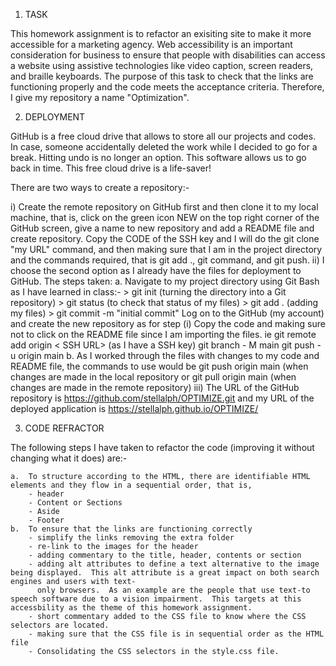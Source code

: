 1) TASK

This homework assignment is to refactor an exisiting site to make it more accessible for a marketing agency.  Web accessibility is an important consideration for business to ensure that people with disabilities can access a website using assistive technologies like video caption, screen readers, and braille keyboards.  The purpose of this task to check that the links are functioning properly and the code meets the acceptance criteria. Therefore, I give my repository a name "Optimization". 


2) DEPLOYMENT

GitHub is a free cloud drive that allows to store all our projects and codes.  In case, someone accidentally deleted the work while I decided to go for a break.  Hitting undo is no longer an option.  This software allows us to go back in time.  This free cloud drive is a life-saver!  

There are two ways to create a repository:-

   i)  Create the remote repository on GitHub first and then clone it to my local machine, that is, click on the green icon NEW on the top right corner of the GitHub screen, give a name to new repository and add a README file and create repository.  Copy the CODE of the SSH key and I will do the git clone "my URL" command, and then making sure that I am in the project directory and the commands required, that is git add ., git command, and git push.
   ii) I choose the second option as I already have the files for deployment to GitHub.  The steps taken:
       a.  Navigate to my project directory using Git Bash as I have learned in class:-
           > git init (turning the directory into a Git repository)
           > git status (to check that status of my files)
           > git add . (adding my files)
           > git commit -m "initial commit"
          Log on to the GitHub (my account) and create the new repository as for step (i)
           Copy the code and making sure not to click on the README file since I am importing the files.
           ie  git remote add origin < SSH URL> (as I have a SSH key)
               git branch - M main
               git push -u origin main
       b.  As I worked through the files with changes to my code and README file, the commands to use would be git push origin main (when changes are made 
           in the local repository or git pull origin main (when changes are made in the remote repository)
    iii) The URL of the GitHub repository is https://github.com/stellalph/OPTIMIZE.git and 
         my URL of the deployed application is https://stellalph.github.io/OPTIMIZE/


  3) CODE REFRACTOR

The following steps I have taken to refactor the code (improving it without changing what it does) are:-

    a.  To structure according to the HTML, there are identifiable HTML elements and they flow in a sequential order, that is,
        - header
        - Content or Sections
        - Aside
        - Footer
    b.  To ensure that the links are functioning correctly
        - simplify the links removing the extra folder
        - re-link to the images for the header
        - adding commentary to the title, header, contents or section
        - adding alt attributes to define a text alternative to the image being displayed.  This alt attribute is a great impact on both search engines and users with text-
          only browsers.  As an example are the people that use text-to speech software due to a vision impairment.  This targets at this accessbility as the theme of this homework assignment.
        - short commentary added to the CSS file to know where the CSS selectors are located.
        - making sure that the CSS file is in sequential order as the HTML file
        - Consolidating the CSS selectors in the style.css file.

       